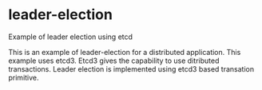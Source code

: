 # leader-election
Example of leader election using etcd

This is an example of leader-election for a distributed application. This example uses etcd3. Etcd3 gives the capability to use ditributed 
transactions. Leader election is implemented using etcd3 based transation primitive.

